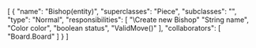[
  {
    "name": "Bishop(entity)",
    "superclasses": "Piece",
    "subclasses": "",
    "type": "Normal",
    "responsibilities": [
      "\\Create new Bishop"
      "String name",
      "Color color",
      "boolean status",
      "ValidMove()"
    ],
    "collaborators": [
      "Board.Board"
    ]
  }
]